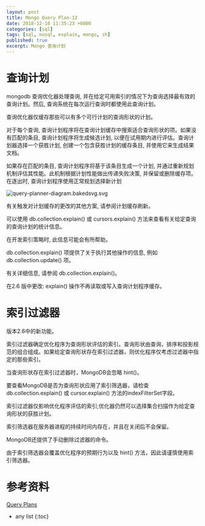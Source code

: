 ```yaml
---
layout: post
title: Mongo Query Plan-12
date: 2018-12-10 11:35:23 +0800
categories: [sql]
tags: [sql, nosql, explain, mongo, sh]
published: true
excerpt: Mongo 查询计划
---
```


# 查询计划

mongodb 查询优化器处理查询, 并在给定可用索引的情况下为查询选择最有效的查询计划。然后, 查询系统在每次运行查询时都使用此查询计划。

查询优化器仅缓存那些可以有多个可行计划的查询形状的计划。

对于每个查询, 查询计划程序将在查询计划缓存中搜索适合查询形状的项。如果没有匹配的条目, 查询计划程序将生成候选计划, 以便在试用期内进行评估。查询计划器选择一个获胜计划, 创建一个包含获胜计划的缓存条目, 并使用它来生成结果文档。

如果存在匹配的条目, 查询计划程序将基于该条目生成一个计划, 并通过重新规划机制评估其性能。此机制根据计划性能做出传递失败决策, 并保留或删除缓存项。在逐出时, 查询计划程序使用正常规划选择新计划

![query-planner-diagram.bakedsvg.svg](https://docs.mongodb.com/manual/_images/query-planner-diagram.bakedsvg.svg)

有关触发对计划缓存的更改的其他方案, 请参阅计划缓存刷新。

可以使用 db.collection.explain() 或 cursors.explain() 方法来查看有关给定查询的查询计划的统计信息。

在开发索引策略时, 此信息可能会有所帮助。

db.collection.explain() 项提供了关于执行其他操作的信息, 例如 db.collection.update() 项。

有关详细信息, 请参阅 db.collection.explain()。

在2.6 版中更改: explain() 操作不再读取或写入查询计划程序缓存。

# 索引过滤器

版本2.6中的新功能。

索引过滤器确定优化程序为查询形状评估的索引。查询形状由查询，排序和投影规范的组合组成。如果给定查询形状存在索引过滤器，则优化程序仅考虑过滤器中指定的那些索引。

当查询形状存在索引过滤器时，MongoDB会忽略 hint()。

要查看MongoDB是否为查询形状应用了索引筛选器，请检查 db.collection.explain() 或 cursor.explain() 方法的indexFilterSet字段。

索引过滤器仅影响优化程序评估的索引;优化器仍然可以选择集合扫描作为给定查询形状的获胜计划。

索引筛选器在服务器进程的持续时间内存在，并且在关闭后不会保留。 

MongoDB还提供了手动删除过滤器的命令。

由于索引筛选器会覆盖优化程序的预期行为以及 hint() 方法，因此请谨慎使用索引筛选器。



# 参考资料

[Query Plans](https://docs.mongodb.com/manual/core/query-plans/)

* any list
{:toc}